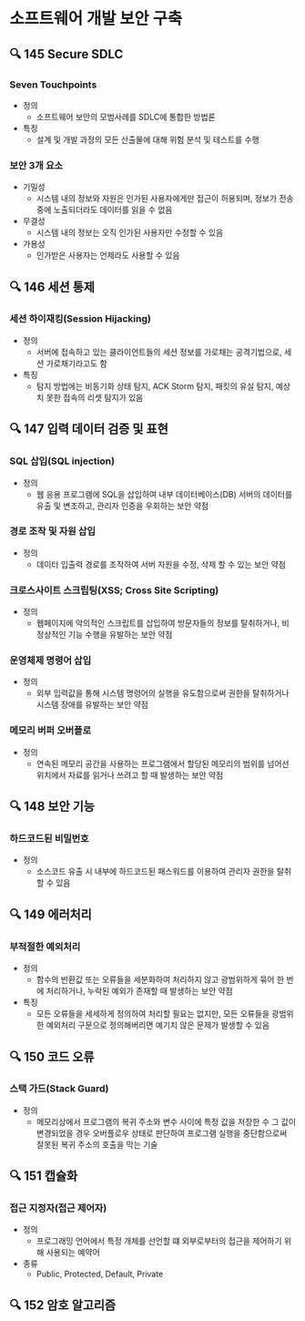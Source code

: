 # 소프트웨어 개발 보안 구축
## :mag: 145 Secure SDLC
### Seven Touchpoints
- 정의
  - 소프트웨어 보안의 모범사례를 SDLC에 통합한 방법론
- 특징
  - 설계 및 개발 과정의 모든 산출물에 대해 위험 분석 및 테스트를 수행

### 보안 3개 요소
- 기밀성
  - 시스템 내의 정보와 자원은 인가된 사용자에게만 접근이 허용되며, 정보가 전송 중에 노출되더라도 데이터를 읽을 수 없음
- 무결성
  - 시스템 내의 정보는 오직 인가된 사용자만 수정할 수 있음
- 가용성
  - 인가받은 사용자는 언제라도 사용할 수 있음





## :mag: 146 세션 통제
### 세션 하이재킹(Session Hijacking)
- 정의
  - 서버에 접속하고 있는 클라이언트들의 세션 정보를 가로채는 공격기법으로, 세션 가로채기라고도 함
- 특징
  - 탐지 방법에는 비동기화 상태 탐지, ACK Storm 탐지, 패킷의 유실 탐지, 예상치 못한 접속의 리셋 탐지가 있음





## :mag: 147 입력 데이터 검증 및 표현
### SQL 삽입(SQL injection)
- 정의
  - 웹 응용 프로그램에 SQL을 삽입하여 내부 데이터베이스(DB) 서버의 데이터를 유출 및 변조하고, 관리자 인증을 우회하는 보안 약점

### 경로 조작 및 자원 삽입
- 정의
  - 데이터 입출력 경로를 조작하여 서버 자원을 수정, 삭제 할 수 있는 보안 약점

### 크로스사이트 스크립팅(XSS; Cross Site Scripting)
- 정의
  - 웹페이지에 악의적인 스크립트를 삽입하여 방문자들의 정보를 탈취하거나, 비정상적인 기능 수행을 유발하는 보안 약점

### 운영체제 명령어 삽입
- 정의
  - 외부 입력값을 통해 시스템 명령어의 실행을 유도함으로써 권한을 탈취하거나 시스템 장애를 유발하는 보안 약점

### 메모리 버퍼 오버플로
- 정의
  - 연속된 메모리 공간을 사용하는 프로그램에서 할당된 메모리의 범위를 넘어선 위치에서 자료를 읽거나 쓰려고 할 때 발생하는 보안 약점





## :mag: 148 보안 기능
### 하드코드된 비밀번호
- 정의
  - 소스코드 유출 시 내부에 하드코드된 패스워드를 이용하여 관리자 권한을 탈취할 수 있음





## :mag: 149 에러처리
### 부적절한 예외처리
- 정의
  - 함수의 반환값 또는 오류들을 세분화하여 처리하지 않고 광범위하게 묶어 한 번에 처리하거나, 누락된 예외가 존재할 때 발생하는 보안 약점
- 특징
  - 모든 오류들을 세세하게 정의하여 처리할 필요는 없지만, 모든 오류들을 광범위한 예외처리 구문으로 정의해버리면 예기치 않은 문제가 발생할 수 있음





## :mag: 150 코드 오류
### 스택 가드(Stack Guard)
- 정의
  - 메모리상에서 프로그램의 복귀 주소와 변수 사이에 특정 값을 저장한 수 그 값이 변경되었을 경우 오버플로우 상태로 판단하여 프로그램 실행을 중단함으로써 잘못된 복귀 주소의 호출을 막는 기술





## :mag: 151 캡슐화
### 접근 지정자(접근 제어자)
- 정의
  - 프로그래밍 언어에서 특정 개체를 선언할 떄 외부로부터의 접근을 제어하기 위해 사용되는 예약어
- 종류
  - Public, Protected, Default, Private





## :mag: 152 암호 알고리즘
### 